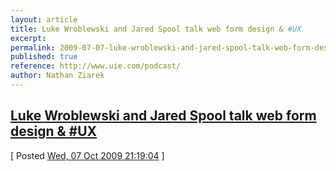 ```yaml
---
layout: article
title: Luke Wroblewski and Jared Spool talk web form design & #UX
excerpt: 
permalink: 2009-07-07-luke-wroblewski-and-jared-spool-talk-web-form-design-ux
published: true
reference: http://www.uie.com/podcast/
author: Nathan Ziarek
---
```


## [Luke Wroblewski and Jared Spool talk web form design & \#UX][0]  
\[ Posted [Wed, 07 Oct 2009 21:19:04][1] \]


[0]: http://www.uie.com/podcast/
[1]: http://nathanziarek.tumblr.com/post/207188875